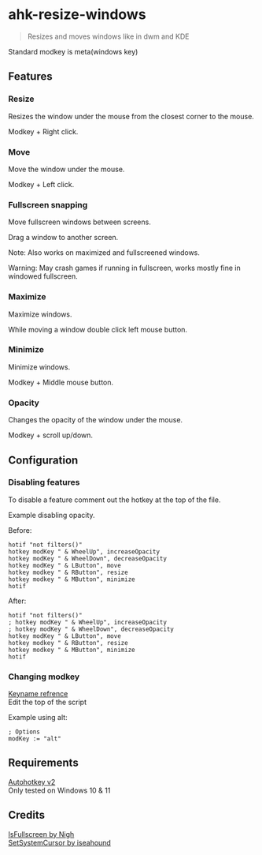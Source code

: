 # ahk-resize-windows

> Resizes and moves windows like in dwm and KDE

Standard modkey is meta(windows key)

## Features

### Resize

Resizes the window under the mouse from the closest corner to the mouse.

Modkey + Right click.

### Move

Move the window under the mouse.

Modkey + Left click.

### Fullscreen snapping

Move fullscreen windows between screens.

Drag a window to another screen.

Note: Also works on maximized and fullscreened windows.

Warning: May crash games if running in fullscreen, works mostly fine in windowed fullscreen.

### Maximize

Maximize windows.

While moving a window double click left mouse button.

### Minimize

Minimize windows.

Modkey + Middle mouse button.

### Opacity

Changes the opacity of the window under the mouse.

Modkey + scroll up/down.

## Configuration

### Disabling features 

To disable a feature comment out the hotkey at the top of the file.

Example disabling opacity.

Before:

```ahk
hotif "not filters()"
hotkey modKey " & WheelUp", increaseOpacity
hotkey modKey " & WheelDown", decreaseOpacity
hotkey modKey " & LButton", move
hotkey modkey " & RButton", resize
hotkey modkey " & MButton", minimize
hotif
```

After:

```ahk
hotif "not filters()"
; hotkey modKey " & WheelUp", increaseOpacity
; hotkey modKey " & WheelDown", decreaseOpacity
hotkey modKey " & LButton", move
hotkey modkey " & RButton", resize
hotkey modkey " & MButton", minimize
hotif
```

### Changing modkey

[Keyname refrence](https://www.autohotkey.com/docs/v2/KeyList.htm) \
Edit the top of the script

Example using alt:

```ahk
; Options
modKey := "alt"
```

## Requirements

[Autohotkey v2](https://www.autohotkey.com/) \
Only tested on Windows 10 & 11

## Credits

[IsFullscreen by Nigh](https://github.com/Nigh/isFullScreen) \
[SetSystemCursor by iseahound](https://github.com/iseahound/SetSystemCursor)
